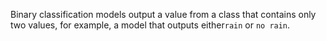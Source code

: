 Binary classification models output a value from a class that contains only two values, for example, a model that outputs either`rain` or `no rain`. 